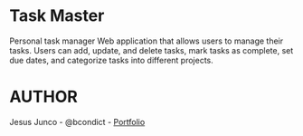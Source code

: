 # Task Master
Personal task manager
Web application that allows users to manage their tasks. Users can add, update, and delete tasks, mark tasks as complete, set due dates, and categorize tasks into different projects.


# AUTHOR
Jesus Junco - @bcondict - [Portfolio](https://bcondict.vercel.app/)
